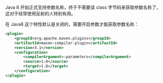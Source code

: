 Java 8 开始正式支持参数名称，终于不需要读 class 字节码来获取参数名称了，这对于经常使用反射的人特别有用。

在 Java8 这个特性默认是关闭的，需要开启参数才能获取参数名称：

~~~xml
<plugin>
    <groupId>org.apache.maven.plugins</groupId>
    <artifactId>maven-compiler-plugin</artifactId>
    <version>3.1</version>
    <configuration>
        <compilerArgument>-parameters</compilerArgument>
        <source>1.8</source>
        <target>1.8</target>
    </configuration>
</plugin>
~~~